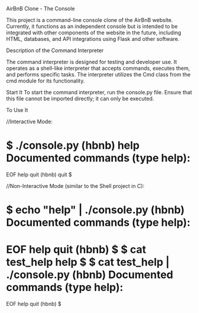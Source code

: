 AirBnB Clone - The Console

This project is a command-line console clone of the AirBnB website. Currently, it functions as an independent console but is intended to be integrated with other components of the website in the future, including HTML, databases, and API integrations using Flask and other software.

Description of the Command Interpreter

The command interpreter is designed for testing and developer use. It operates as a shell-like interpreter that accepts commands, executes them, and performs specific tasks. The interpreter utilizes the Cmd class from the cmd module for its functionality.

Start It
To start the command interpreter, run the console.py file. Ensure that this file cannot be imported directly; it can only be executed.

To Use It

//Interactive Mode:

$ ./console.py
(hbnb) help
Documented commands (type help):
========================================
EOF  help  quit
(hbnb) quit
$

//Non-Interactive Mode (similar to the Shell project in C):

$ echo "help" | ./console.py
(hbnb)
Documented commands (type help):
========================================
EOF  help  quit
(hbnb)
$
$ cat test_help
help
$
$ cat test_help | ./console.py
(hbnb)
Documented commands (type help):
========================================
EOF  help  quit
(hbnb)
$